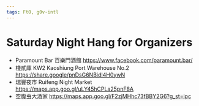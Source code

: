 ```yaml
---
tags: FtO, g0v-intl
---
```

# Saturday Night Hang for Organizers

- Paramount Bar 百樂門酒館 https://www.facebook.com/paramount.bar/
- 棧貳庫 KW2 Kaoshiung Port Warehouse No.2 https://share.google/pnDsG6NBidI4H0ywN
- 瑞豐夜市 Ruifeng Night Market https://maps.app.goo.gl/uLY45hCPLa25pnF8A
- 空腹虫大酒家 https://maps.app.goo.gl/F2zjMHhc73fBBY2G6?g_st=ipc

